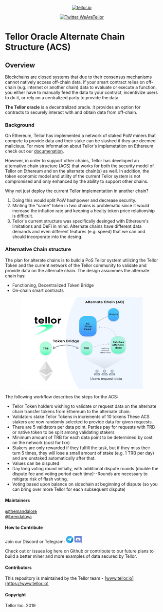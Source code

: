 <p align="center">
  <a href='https://www.tellor.io/'>
    <img src= 'https://raw.githubusercontent.com/tellor-io/TellorBrandMaterials/master/LightBkrnd_RGB.png' width="250" height="200" alt='tellor.io' />
  </a>
</p>

<p align="center">
  <a href='https://twitter.com/WeAreTellor'>
    <img src= 'https://img.shields.io/twitter/url/http/shields.io.svg?style=social' alt='Twitter WeAreTellor' />
  </a> 
</p>


# Tellor Oracle Alternate Chain Structure (ACS)


## Overview <a name="overview"> </a>  
Blockchains are closed systems that due to their consensus mechanisms cannot natively access off-chain data. If your smart contract relies on off-chain (e.g. internet or another chain) data to evaluate or execute a function, you either have to manually feed the data to your contract, incentivize users to do it, or rely on a centralized party to provide the data.

<b>The Tellor oracle</b> is a decentralized oracle. It provides an option for contracts to securely interact with and obtain data from off-chain. 

### Background <a name="background"></a>

On Ethereum, Tellor has implemented a network of staked PoW miners that compete to provide data and their stake can be slashed if they are deemed malicious. For more information about Tellor's implemetation on Ethereum check out our [documenation](https://tellor.readthedocs.io/en/latest/).

However, in order to support other chains, Tellor has developed an alternative chain structure (ACS) that works for both the security model of Tellor on Ethereum and on the alternate chain(s) as well.  In addition, the token economic model and utility of the current Tellor system is not compromised and only enhanced by the ability to support other chains.

Why not just deploy the current Tellor implementation in another chain?

1. Doing this would split PoW hashpower and decrease security.
2. Minting the "same" token in two chains is problematic since it would increase the inflation rate and keeping a healty token price relationship is difficult.
3. Tellor's current structure was specifically desinged with Ethereum's limitations and DeFi in mind. Alternate chains have different data demands and even different features (e.g. speed) that we can and should incorporate into the desing.


### Alternative Chain structure
The plan for alterate chains is to build a PoS Tellor system utilizing the Tellor Token and the current network of the Tellor community to validate and provide data on the alternate chain. The design assummes the alternate chain has:

* Functioning, Decentralized Token Bridge 
* On-chain smart contracts 


<p align="center">
<img src="./public/acsStructure.png" width="400" height="300" alt = "How it works">
</p>

The following workflow describes the steps for the ACS:
* Tellor Token holders wishing to validate or request data on the alternate chain transfer tokens from Ethereum to the alternate chain.
* Validators stake Tellor Tokens in increments of 10 tokens
These ACS stakers are now randomly selected to provide data for given requests.
* There are 5 validators per data point. 
Parties pay for requests with TRB or native token to be split among validating stakers
* Minimum amount of TRB for each data point to be determined by cost on the network (cost for txn)
* Stakers are only rewarded if they fulfill the task, but if they miss their turn 5 times, they will lose a small amount of stake (e.g. 1 TRB per day) and are unstaked automatically after that.
* Values can be disputed
* Day long voting round initially, with additional dispute rounds (double the dispute fee and voting period each time)--Rounds are necessary to mitigate risk of flash voting. 
* Voting based upon balance on sidechain  at beginning of dispute (so you can bring over more Tellor for each subsequent dispute)


#### Maintainers <a name="maintainers"> </a> 
[@themandalore](https://github.com/themandalore)
<br>
[@brendaloya](https://github.com/brendaloya) 


#### How to Contribute<a name="how2contribute"> </a>  
Join our Discord or Telegram:
[<img src="./public/telegram.png" width="24" height="24">](https://t.me/tellor)
[<img src="./public/discord.png" width="24" height="24">](https://discord.gg/zFcM3G)

Check out or issues log here on Github or contribute to our future plans to build a better miner and more examples of data secured by Tellor. 


#### Contributors<a name="contributors"> </a>

This repository is maintained by the Tellor team - [www.tellor.io](https://www.tellor.io)


#### Copyright

Tellor Inc. 2019
